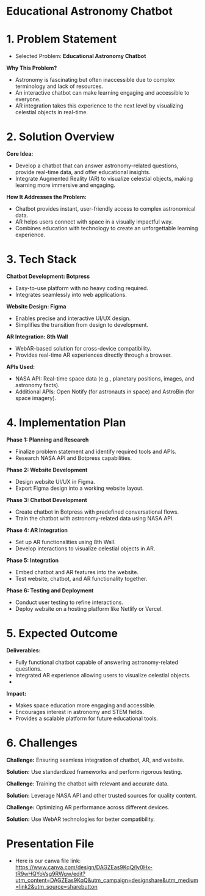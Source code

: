 # Educational Astronomy Chatbot
# 1. Problem Statement
- Selected Problem: **Educational Astronomy Chatbot**
  
**Why This Problem?**
-   Astronomy is fascinating but often inaccessible due to complex terminology and lack of resources.
-   An interactive chatbot can make learning engaging and accessible to everyone.
-   AR integration takes this experience to the next level by visualizing celestial objects in real-time.

# 2. Solution Overview
**Core Idea:**
- Develop a chatbot that can answer astronomy-related questions, provide real-time data, and offer educational insights.
- Integrate Augmented Reality (AR) to visualize celestial objects, making learning more immersive and engaging.

**How It Addresses the Problem:**
- Chatbot provides instant, user-friendly access to complex astronomical data.
- AR helps users connect with space in a visually impactful way.
- Combines education with technology to create an unforgettable learning experience.

# 3. Tech Stack
**Chatbot Development: Botpress**
- Easy-to-use platform with no heavy coding required.
- Integrates seamlessly into web applications.

**Website Design: Figma**
- Enables precise and interactive UI/UX design.
- Simplifies the transition from design to development.
  
**AR Integration: 8th Wall**
- WebAR-based solution for cross-device compatibility.
- Provides real-time AR experiences directly through a browser.
  
**APIs Used:**
- NASA API: Real-time space data (e.g., planetary positions, images, and astronomy facts).
- Additional APIs: Open Notify (for astronauts in space) and AstroBin (for space imagery).

# 4. Implementation Plan
**Phase 1: Planning and Research**
- Finalize problem statement and identify required tools and APIs.
- Research NASA API and Botpress capabilities.

**Phase 2: Website Development**
- Design website UI/UX in Figma.
- Export Figma design into a working website layout.

**Phase 3: Chatbot Development**
- Create chatbot in Botpress with predefined conversational flows.
- Train the chatbot with astronomy-related data using NASA API.

**Phase 4: AR Integration**
- Set up AR functionalities using 8th Wall.
- Develop interactions to visualize celestial objects in AR.

**Phase 5: Integration**
- Embed chatbot and AR features into the website.
- Test website, chatbot, and AR functionality together.

**Phase 6: Testing and Deployment**
- Conduct user testing to refine interactions.
- Deploy website on a hosting platform like Netlify or Vercel.

# 5. Expected Outcome
**Deliverables:**
- Fully functional chatbot capable of answering astronomy-related questions.
- Integrated AR experience allowing users to visualize celestial objects.
- 
**Impact:**
- Makes space education more engaging and accessible.
- Encourages interest in astronomy and STEM fields.
- Provides a scalable platform for future educational tools.

# 6. Challenges 
**Challenge:** Ensuring seamless integration of chatbot, AR, and website.

**Solution:** Use standardized frameworks and perform rigorous testing.

**Challenge**: Training the chatbot with relevant and accurate data.

**Solution:** Leverage NASA API and other trusted sources for quality content.

**Challenge:** Optimizing AR performance across different devices.

**Solution:** Use WebAR technologies for better compatibility.

# Presentation File
- Here is our canva file link: https://www.canva.com/design/DAGZEas9KqQ/ly0Hx-tR9wHQYoVsg9RWgw/edit?utm_content=DAGZEas9KqQ&utm_campaign=designshare&utm_medium=link2&utm_source=sharebutton
